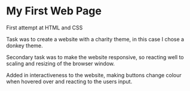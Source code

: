 # My First Web Page
First attempt at HTML and CSS

Task was to create a website with a charity theme, in this case I chose a donkey theme.

Secondary task was to make the website responsive, so reacting well to scaling and resizing of the browser window.

Added in interactiveness to the website, making buttons change colour when hovered over and reacting to the users input.
